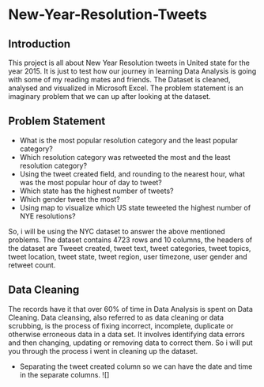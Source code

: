 # New-Year-Resolution-Tweets
## Introduction
This project is all about New Year Resolution tweets in United state for the year 2015. It is just to test how our journey in learning Data Analysis is going with some of my reading mates and friends. The Dataset is cleaned, analysed and visualized in Microsoft Excel. The problem statement is an imaginary problem that we can up after looking at the dataset.

## Problem Statement
- What is the most popular resolution category and the least popular category?
- Which resolution category was retweeted the most and the least resolution category?
- Using the tweet created field, and rounding to the nearest hour, what was the most popular hour of day to tweet?
- Which state has the highest number of tweets?
- Which gender tweet the most?
- Using map to visualize which US state teweeted the highest number of NYE resolutions?

So, i will be using the NYC dataset to answer the above mentioned problems. The dataset contains 4723 rows and 10 columns, the headers of the dataset are Tweeet created, tweet text, tweet categories, tweet topics, tweet location, tweet state, tweet region, user timezone, user gender and retweet count.

## Data Cleaning
The records have it that over 60% of time in Data Analysis is spent on Data Cleaning. Data cleansing, also referred to as data cleaning or data scrubbing, is the process of fixing incorrect, incomplete, duplicate or otherwise erroneous data in a data set. It involves identifying data errors and then changing, updating or removing data to correct them. So i will put you through the process i went in cleaning up the dataset.

- Separating the tweet created column so we can have the date and time in the separate columns.
![]
